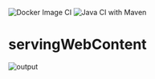 ![Docker Image CI](https://github.com/am-firnas/servingWebContent/workflows/Docker%20Image%20CI/badge.svg)
![Java CI with Maven](https://github.com/am-firnas/servingWebContent/workflows/Java%20CI%20with%20Maven/badge.svg)
# servingWebContent
![output](https://pasteboard.co/J7uAdIA.png)
